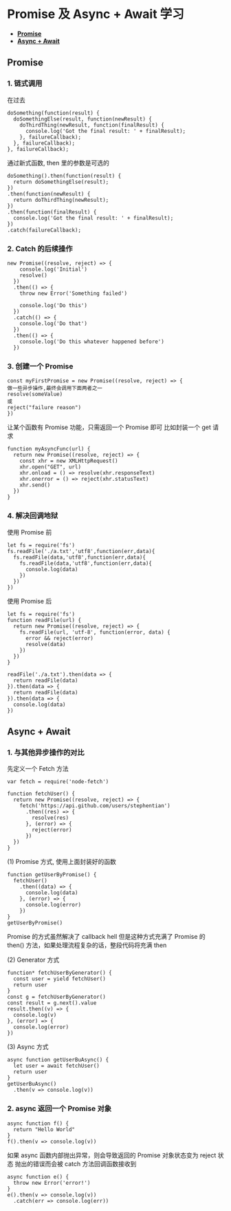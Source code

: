# Promise 及 Async + Await 学习

- **[Promise](#promise)**
- **[Async + Await](#async--await)**

## Promise

### 1. 链式调用

在过去

```
doSomething(function(result) {
  doSomethingElse(result, function(newResult) {
    doThirdThing(newResult, function(finalResult) {
      console.log('Got the final result: ' + finalResult);
    }, failureCallback);
  }, failureCallback);
}, failureCallback);
```

通过新式函数, then 里的参数是可选的

```
doSomething().then(function(result) {
  return doSomethingElse(result);
})
.then(function(newResult) {
  return doThirdThing(newResult);
})
.then(function(finalResult) {
  console.log('Got the final result: ' + finalResult);
})
.catch(failureCallback);
```

### 2. Catch 的后续操作

```
new Promise((resolve, reject) => {
    console.log('Initial')
    resolve()
  })
  .then(() => {
    throw new Error('Something failed')

    console.log('Do this')
  })
  .catch(() => {
    console.log('Do that')
  })
  .then(() => {
    console.log('Do this whatever happened before')
  })
```

### 3. 创建一个 Promise

```
const myFirstPromise = new Promise((resolve, reject) => {
做一些异步操作,最终会调用下面两者之一
resolve(someValue)
或
reject("failure reason")
})
```

让某个函数有 Promise 功能，只需返回一个 Promise 即可
比如封装一个 get 请求

```
function myAsyncFunc(url) {
  return new Promise((resolve, reject) => {
    const xhr = new XMLHttpRequest()
    xhr.open("GET", url)
    xhr.onload = () => resolve(xhr.responseText)
    xhr.onerror = () => reject(xhr.statusText)
    xhr.send()
  })
}
```

### 4. 解决回调地狱

使用 Promise 前

```
let fs = require('fs')
fs.readFile('./a.txt','utf8',function(err,data){
  fs.readFile(data,'utf8',function(err,data){
    fs.readFile(data,'utf8',function(err,data){
      console.log(data)
    })
  })
})
```

使用 Promise 后

```
let fs = require('fs')
function readFile(url) {
  return new Promise((resolve, reject) => {
    fs.readFile(url, 'utf-8', function(error, data) {
      error && reject(error)
      resolve(data)
    })
  })
}

readFile('./a.txt').then(data => {
  return readFile(data)
}).then(data => {
  return readFile(data)
}).then(data => {
  console.log(data)
})
```

## Async + Await

### 1. 与其他异步操作的对比

先定义一个 Fetch 方法

```
var fetch = require('node-fetch')

function fetchUser() {
  return new Promise((resolve, reject) => {
    fetch('https://api.github.com/users/stephentian')
      .then((res) => {
        resolve(res)
      }, (error) => {
        reject(error)
      })
  })
}
```

(1) Promise 方式, 使用上面封装好的函数

```
function getUserByPromise() {
  fetchUser()
    .then((data) => {
      console.log(data)
    }, (error) => {
      console.log(error)
    })
}
getUserByPromise()
```

Promise 的方式虽然解决了 callback hell
但是这种方式充满了 Promise 的 then() 方法，如果处理流程复杂的话，整段代码将充满 then

(2) Generator 方式

```
function* fetchUserByGenerator() {
  const user = yield fetchUser()
  return user
}
const g = fetchUserByGenerator()
const result = g.next().value
result.then((v) => {
  console.log(v)
}, (error) => {
  console.log(error)
})
```

(3) Async 方式

```
async function getUserBuAsync() {
  let user = await fetchUser()
  return user
}
getUserBuAsync()
  .then(v => console.log(v))
```

### 2. async 返回一个 Promise 对象

```
async function f() {
  return "Hello World"
}
f().then(v => console.log(v))
```

如果 async 函数内部抛出异常，则会导致返回的 Promise 对象状态变为 reject 状态
抛出的错误而会被 catch 方法回调函数接收到

```
async function e() {
  throw new Error('error!')
}
e().then(v => console.log(v))
  .catch(err => console.log(err))
```
